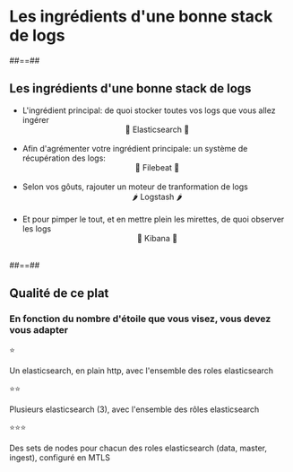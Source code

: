 <!-- .slide: class="transition left sfeir-bg-1" -->

# Les ingrédients d'une bonne stack de logs

##==##

## Les ingrédients d'une bonne stack de logs


- L'ingrédient principal: de quoi stocker toutes vos logs que vous allez ingérer
  <br><center>🥘 Elasticsearch 🥘</center><br>
- Afin d'agrémenter votre ingrédient principale: un système de récupération des logs:
  <br><center>🧂 Filebeat 🧂</center><br>
- Selon vos gôuts, rajouter un moteur de tranformation de logs
  <br><center>🌶️ Logstash 🌶️</center><br>
- Et pour pimper le tout, et en mettre plein les mirettes, de quoi observer les logs
  <br><center>🍒 Kibana 🍒</center><br>
 <!-- .element: class="list-fragment" -->
##==##
 
## Qualité de ce plat

### En fonction du nombre d'étoile que vous visez, vous devez vous adapter

⭐

Un elasticsearch, en plain http, avec l'ensemble des roles elasticsearch

⭐⭐

Plusieurs elasticsearch (3), avec l'ensemble des rôles elasticsearch

⭐⭐⭐

Des sets de nodes pour chacun des roles elasticsearch (data, master, ingest), configuré en MTLS



